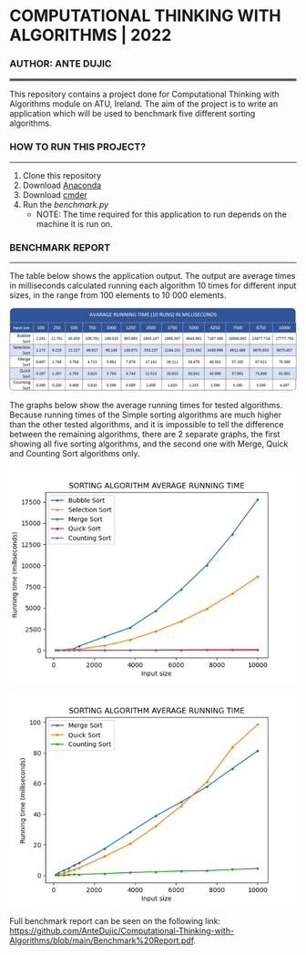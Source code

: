 # COMPUTATIONAL THINKING WITH ALGORITHMS | 2022
### AUTHOR: ANTE DUJIC
<hr style="border:2px solid gray"> </hr>

This repository contains a project done for Computational Thinking with Algorithms module on ATU, Ireland. The aim of the project is to write an application which will be used to benchmark five different sorting algorithms.

### HOW TO RUN THIS PROJECT?
***

1. Clone this repository
2. Download [Anaconda](https://docs.anaconda.com/anaconda/install/windows/)
3. Download [cmder](https://cmder.net/)
4. Run the *benchmark.py*
    - NOTE: The time required for this application to run depends on the machine it is run on.

### BENCHMARK REPORT
***

The table below shows the application output. The output are average times in milliseconds calculated running each algorithm 10 times for different input sizes, in the range from 100 elements to 10 000 elements.

![](https://github.com/AnteDujic/Computational-Thinking-with-Algorithms/blob/main/Images/table.png)

The graphs below show the average running times for tested algorithms. Because running times of the Simple sorting algorithms are much higher than the other tested algorithms, and it is impossible to tell the difference between the remaining algorithms, there are 2 separate graphs, the first showing all five sorting algorithms, and the second one with Merge, Quick and Counting Sort algorithms only.

![](https://github.com/AnteDujic/Computational-Thinking-with-Algorithms/blob/main/Images/Running%20time_All.png)

![](https://github.com/AnteDujic/Computational-Thinking-with-Algorithms/blob/main/Images/Running%20time_MQC.png)


Full benchmark report can be seen on the following link: https://github.com/AnteDujic/Computational-Thinking-with-Algorithms/blob/main/Benchmark%20Report.pdf.